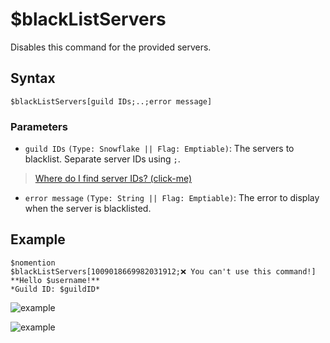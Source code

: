 # $blackListServers
 Disables this command for the provided servers.

 ## Syntax
 ```
 $blackListServers[guild IDs;..;error message]
 ```

 ### Parameters
- `guild IDs` `(Type: Snowflake || Flag: Emptiable)`: The servers to blacklist. Separate server IDs using `;`.
> [Where do I find server IDs? (click-me)](https://support.discord.com/hc/en-us/articles/206346498-Where-can-I-find-my-User-Server-Message-ID-)
- `error message` `(Type: String || Flag: Emptiable)`: The error to display when the server is blacklisted.
## Example
```
$nomention
$blackListServers[1009018669982031912;❌ You can't use this command!]
**Hello $username!**
*Guild ID: $guildID*
```
![example](https://user-images.githubusercontent.com/113303649/211995843-0d9eba33-e36a-484f-ad97-eb6e67391af1.png)

![example](https://user-images.githubusercontent.com/113303649/211996168-47ba94ff-e03d-40f9-8b33-5758454f5ce9.png)
